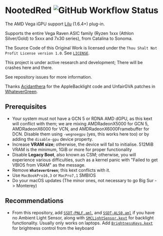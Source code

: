 # NootedRed ![GitHub Workflow Status](https://img.shields.io/github/actions/workflow/status/NootInc/NootedRed/main.yml?branch=master&logo=github&style=for-the-badge)

The AMD Vega iGPU support [Lilu](https://github.com/acidanthera/Lilu) (1.6.4+) plug-in.

Supports the entire Vega Raven ASIC family (Ryzen 1xxx (Athlon Silver/Gold) to 5xxx and 7x30 series), from Catalina to Sonoma.

The Source Code of this Original Work is licensed under the `Thou Shalt Not Profit License version 1.0`. See [`LICENSE`](https://github.com/NootInc/NootedRed/blob/master/LICENSE).

This project is under active research and development; There will be crashes here and there.

See repository issues for more information.

Thanks [Acidanthera](https://github.com/Acidanthera) for the AppleBacklight code and UnfairGVA patches in [WhateverGreen](https://github.com/Acidanthera/WhateverGreen).

## Prerequisites

- Your system must not have a GCN 5 or RDNA AMD dGPU, as this kext will conflict with them; we are mixing AMDRadeonX5000 for GCN 5, AMDRadeonX6000 for VCN, and AMDRadeonX6000Framebuffer for DCN. Disable them using `-wegnoegpu` (yes, this works here too) or by adding the `disable-gpu` device property.
- Increase **VRAM size**; otherwise, the device will fail to initialise. 512MiB VRAM is the minimum, 1GiB or more for proper functionality
- Disable **Legacy Boot**, also known as CSM; otherwise, you will experience various difficulties, such as a kernel panic with "Failed to get VBIOS from VRAM" as the message.
- Remove **`WhateverGreen`**; this kext conflicts with it.
- Use `MacBookPro16,3` or `MacPro7,1` SMBIOS
- Do your macOS updates (The minor ones, not necessary to go Big Sur -> Monterey)

## Recommendations

- From this repository, add [`SSDT-PNLF.aml`](Assets/SSDT-PNLF.aml), and [`SSDT-ALS0.aml`](Assets/SSDT-ALS0.aml) if you have no Ambient Light Sensor, along with [`SMCLightSensor.kext`](https://github.com/Acidanthera/VirtualSMC) for backlight functionality. Usually only works on laptops. Add [`BrightnessKeys.kext`](https://github.com/Acidanthera/BrightnessKeys) for brightness control from the keyboard
